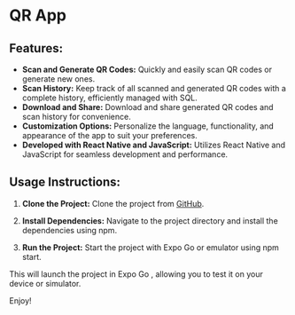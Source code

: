 # QR App

## Features:
- **Scan and Generate QR Codes:** Quickly and easily scan QR codes or generate new ones.
- **Scan History:** Keep track of all scanned and generated QR codes with a complete history, efficiently managed with SQL.
- **Download and Share:** Download and share generated QR codes and scan history for convenience.
- **Customization Options:** Personalize the language, functionality, and appearance of the app to suit your preferences.
- **Developed with React Native and JavaScript:** Utilizes React Native and JavaScript for seamless development and performance.

## Usage Instructions:
1. **Clone the Project:** Clone the project from [GitHub](https://github.com/brunoLombardi9/rn-qrApp.git).


2. **Install Dependencies:** Navigate to the project directory and install the dependencies using npm.


3. **Run the Project:** Start the project with Expo Go or emulator using npm start.

This will launch the project in Expo Go , allowing you to test it on your device or simulator.

Enjoy!


